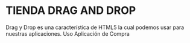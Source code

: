 TIENDA DRAG AND DROP
======

Drag y Drop es una característica de HTML5 la cual podemos usar para nuestras aplicaciones. Uso Aplicación de Compra
